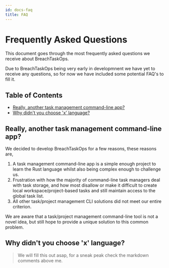 ```yaml
---
id: docs-faq
title: FAQ
---
```


# Frequently Asked Questions <!-- omit from toc -->

This document goes through the most frequently asked questions we receive about BreachTaskOps.

Due to BreachTaskOps being very early in developmnent we have yet to receive any questions, so for now we have included
some potential FAQ's to fill it.

## Table of Contents <!-- omit from toc -->

- [Really, another task management command-line app?](#really-another-task-management-command-line-app)
- [Why didn't you choose 'x' language?](#why-didnt-you-choose-x-language)

## Really, another task management command-line app?

We decided to develop BreachTaskOps for a few reasons, these reasons are,

1. A task management command-line app is a simple enough project to learn the Rust language whilst also being complex
enough to challenge us.
2. Frustration with how the majority of command-line task managers deal with task storage, and how most disallow or make
it difficult to create local workspace/project-based tasks and still maintain access to the global task list.
3. All other task/project management CLI solutions did not meet our entire criterion.

We are aware that a task/project management command-line tool is not a novel idea, but still hope to provide a unique
solution to this common problem.

## Why didn't you choose 'x' language?
<!-- SCRATCH: Opening paragraph explaining the section -->
<!-- SCRATCH: Why we chose Rust
        - Language I wanted to learn
        - Widely Portable
        - Memory Safe
        - High Performance
        - Native Concurrency and Parralelism Support
        - Possibility of Minified Binary Size, with small tweaks
        - Tooling and Build Systems Included
        - Memory Efficient
-->
<!-- SCRATCH: Why we didn't choose other languages
        - Already Familiar with the Language
        - Not Performant Enough: JS, TS, Python
        - Not Memory Safe: C++, C
        - Not Easily Portable: C++, C
        - Binary Size Too Large: C# and Java
 -->

> We will fill this out asap, for a sneak peak check the markdown comments above me.
